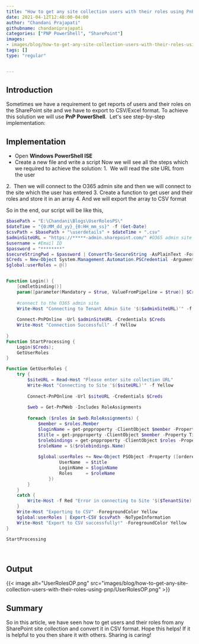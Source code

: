 ```yaml
---
title: "How to get any site collection users with their roles using PnP PowerShell?"
date: 2021-04-12T12:48:00-04:00
author: "Chandani Prajapati"
githubname: chandaniprajapati
categories: ["PNP PowerShell", "SharePoint"]
images:
- images/blog/how-to-get-any-site-collection-users-with-their-roles-using-pnp/UserRolesOP.png
tags: []
type: "regular"


---
```


## Introduction 

Sometimes we have a requirement to get reports of users and their roles
on the SharePoint site and we have to export to CSV/Excel format. To
achieve this solution we will use **PnP PowerShell**. 
Let's see step-by-step implementation:
 

## Implementation 

-   Open **Windows PowerShell ISE**
-   Create a new file and write a script
Now we will see all the steps which we required to achieve the solution:
1.  We will read the site URL from the user

2.  Then we will connect to the O365 admin site and then we will connect
to the site which the user has entered
3. Create a function to get user and their roles and store it in an
array
4.  And we will export the array to CSV format

So in the end, our script will be like this,
 
```powershell
$basePath = "E:\Chandani\Blogs\UserRolesPS\"
$dateTime = "{0:MM_dd_yy}_{0:HH_mm_ss}" -f (Get-Date)
$csvPath = $basePath + "\userdetails" + $dateTime + ".csv"
$adminSiteURL = "https://*****-admin.sharepoint.com/" #O365 admin site URL
$username = #Email ID
$password = "********"
$secureStringPwd = $password | ConvertTo-SecureString -AsPlainText -Force 
$Creds = New-Object System.Management.Automation.PSCredential -ArgumentList $username, $secureStringPwd
$global:userRoles = @()


Function Login() {
    [cmdletbinding()]
    param([parameter(Mandatory = $true, ValueFromPipeline = $true)] $Creds)
 
    #connect to the O365 admin site
    Write-Host "Connecting to Tenant Admin Site '$($adminSiteURL)'" -f Yellow
  
    Connect-PnPOnline -Url $adminSiteURL -Credentials $Creds
    Write-Host "Connection Successfull" -f Yellow 
   
}
Function StartProcessing {
    Login($Creds);
    GetUserRoles
}

Function GetUserRoles {
    try {
        $siteURL = Read-Host "Please enter site collection URL"
        Write-Host "Connecting to Site '$($siteURL)'" -f Yellow          
     
        Connect-PnPOnline -Url $siteURL -Credentials $Creds
    
        $web = Get-PnPWeb -Includes RoleAssignments
    
        foreach ($roles in $web.RoleAssignments) {
            $member = $roles.Member
            $loginName = get-pnpproperty -ClientObject $member -Property LoginName
            $title = get-pnpproperty -ClientObject $member -Property Title
            $rolebindings = get-pnpproperty -ClientObject $roles -Property RoleDefinitionBindings
            $roleName = $($rolebindings.Name)            
    
            $global:userRoles += New-Object PSObject -Property ([ordered]@{                   
                    UserName  = $title
                    LoginName = $loginName
                    Roles     = $roleName
                })            
        }       
    }
    catch {
        Write-Host -f Red "Error in connecting to Site '$($TenantSite)'"     
    } 
    Write-Host "Exporting to CSV" -ForegroundColor Yellow      
    $global:userRoles | Export-CSV $csvPath -NoTypeInformation
    Write-Host "Export to CSV successfully!" -ForegroundColor Yellow
}

StartProcessing
```
 
 

## Output 

{{< image alt="UserRolesOP.png" src="images/blog/how-to-get-any-site-collection-users-with-their-roles-using-pnp/UserRolesOP.png" >}}

## Summary 

So in this article, we have seen how to get users and their roles from
any SharePoint site collection and convert it in CSV format.
Hope this helps! If it is helpful to you then share it with others.
Sharing is caring!
